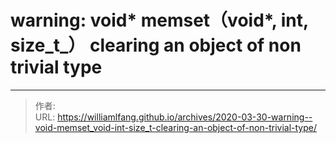 # warning: void* memset（void*, int, size_t_） clearing an object of non trivial type




---

> 作者:   
> URL: https://williamlfang.github.io/archives/2020-03-30-warning--void-memset_void-int-size_t-clearing-an-object-of-non-trivial-type/  

